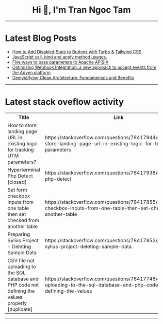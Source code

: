 <h1 align="center">Hi 👋, I'm Tran Ngoc Tam</h1>

---

# Latest Blog Posts 
<!-- BLOG-POST-LIST:START -->
- [How to Add Disabled State to Buttons with Turbo &amp; Tailwind CSS](https://dev.to/railsdesigner/how-to-add-disabled-state-to-buttons-with-turbo-tailwind-css-2feb)
- [JavaScript call, bind and apply method usages.](https://dev.to/ashsajal/javascript-call-bind-and-apply-method-usages-42ba)
- [Five ways to pass parameters to Apache APISIX](https://dev.to/apisix/five-ways-to-pass-parameters-to-apache-apisix-1p6e)
- [Optimizing Webhook Integration: a new approach to accept events from the Adyen platform](https://dev.to/adyen/optimizing-webhook-integration-a-new-approach-to-accept-events-from-the-adyen-platform-4hnh)
- [Demystifying Clean Architecture: Fundamentals and Benefits](https://dev.to/nlapointe/demystifying-clean-architecture-fundamentals-and-benefits-5ae7)
<!-- BLOG-POST-LIST:END -->

---

# Latest stack oveflow activity
<table>
  <tr><th>Title</th><th>Link</th></tr>
  <!-- STACKOVERFLOW:START --><tr><td>How to store landing page URL in existing logic for tracking UTM parameters?</td><td>https://stackoverflow.com/questions/78417944/how-to-store-landing-page-url-in-existing-logic-for-tracking-utm-parameters</td></tr><tr><td>Hyperterminal Php Detect [closed]</td><td>https://stackoverflow.com/questions/78417938/hyperterminal-php-detect</td></tr><tr><td>Set form checkbox inputs from one table then set checked from another table</td><td>https://stackoverflow.com/questions/78417855/set-form-checkbox-inputs-from-one-table-then-set-checked-from-another-table</td></tr><tr><td>Preparing Sylius Project - Deleting Sample Data</td><td>https://stackoverflow.com/questions/78417852/preparing-sylius-project-deleting-sample-data</td></tr><tr><td>CSV file not uploading to the SQL database and PHP code not defining the values properly [duplicate]</td><td>https://stackoverflow.com/questions/78417748/csv-file-not-uploading-to-the-sql-database-and-php-code-not-defining-the-values</td></tr><!-- STACKOVERFLOW:END -->
</table>

---


